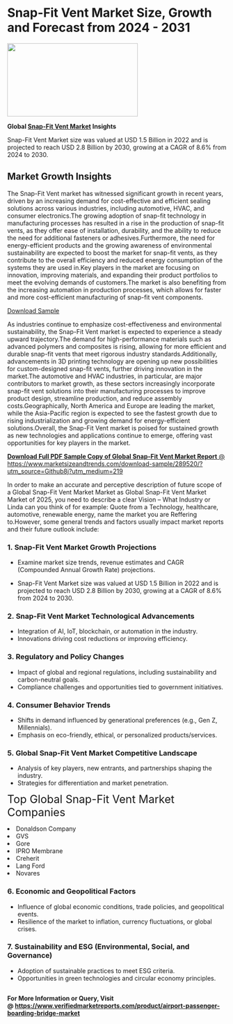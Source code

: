 <H1>Snap-Fit Vent Market Size, Growth and Forecast from 2024 - 2031</H1><img class="aligncenter size-medium wp-image-584254" src="https://thirdeyenews.in/wp-content/uploads/2024/09/Global-Market-Research-300x168.jpeg" alt="" width="300" height="168" /><p><strong>Global&nbsp;<a href="https://www.marketsizeandtrends.com/download-sample/289520/?utm_source=Github8j?utm_medium=219">Snap-Fit Vent Market</a> Insights</strong></p><p>Snap-Fit Vent Market size was valued at USD 1.5 Billion in 2022 and is projected to reach USD 2.8 Billion by 2030, growing at a CAGR of 8.6% from 2024 to 2030.</p><p><h2>Market Growth Insights</h2> <p>The Snap-Fit Vent market has witnessed significant growth in recent years, driven by an increasing demand for cost-effective and efficient sealing solutions across various industries, including automotive, HVAC, and consumer electronics.The growing adoption of snap-fit technology in manufacturing processes has resulted in a rise in the production of snap-fit vents, as they offer ease of installation, durability, and the ability to reduce the need for additional fasteners or adhesives.Furthermore, the need for energy-efficient products and the growing awareness of environmental sustainability are expected to boost the market for snap-fit vents, as they contribute to the overall efficiency and reduced energy consumption of the systems they are used in.Key players in the market are focusing on innovation, improving materials, and expanding their product portfolios to meet the evolving demands of customers.The market is also benefiting from the increasing automation in production processes, which allows for faster and more cost-efficient manufacturing of snap-fit vent components.</p> <p><a href="#">Download Sample</a></p> <p>As industries continue to emphasize cost-effectiveness and environmental sustainability, the Snap-Fit Vent market is expected to experience a steady upward trajectory.The demand for high-performance materials such as advanced polymers and composites is rising, allowing for more efficient and durable snap-fit vents that meet rigorous industry standards.Additionally, advancements in 3D printing technology are opening up new possibilities for custom-designed snap-fit vents, further driving innovation in the market.The automotive and HVAC industries, in particular, are major contributors to market growth, as these sectors increasingly incorporate snap-fit vent solutions into their manufacturing processes to improve product design, streamline production, and reduce assembly costs.Geographically, North America and Europe are leading the market, while the Asia-Pacific region is expected to see the fastest growth due to rising industrialization and growing demand for energy-efficient solutions.Overall, the Snap-Fit Vent market is poised for sustained growth as new technologies and applications continue to emerge, offering vast opportunities for key players in the market.</p> <p><a href="#"></p><p><span class=""><strong>Download Full PDF Sample Copy of Global Snap-Fit Vent Market Report</strong> @ <a href="https://www.marketsizeandtrends.com/download-sample/289520/?utm_source=Github8j?utm_medium=219" target="_blank">https://www.marketsizeandtrends.com/download-sample/289520/?utm_source=Github8j?utm_medium=219</a></span></p><p>In order to make an accurate and perceptive description of future scope of a Global&nbsp;Snap-Fit Vent Market Market as Global&nbsp;Snap-Fit Vent Market Market of 2025, you need to describe a clear Vision &ndash; What Industry or Linda can you think of for example: Quote from a Technology, healthcare, automotive, renewable energy, name the market you are Reffering to.However, some general trends and factors usually impact market reports and their future outlook include:</p><h3>1.&nbsp;<strong>Snap-Fit Vent Market Growth Projections</strong></h3><ul><li>Examine market size trends, revenue estimates and CAGR (Compounded Annual Growth Rate) projections.</li><li><p>Snap-Fit Vent Market size was valued at USD 1.5 Billion in 2022 and is projected to reach USD 2.8 Billion by 2030, growing at a CAGR of 8.6% from 2024 to 2030.</p></li></ul><h3>2.&nbsp;<strong>Snap-Fit Vent Market Technological Advancements</strong></h3><ul><li>Integration of AI, IoT, blockchain, or automation in the industry.</li><li>Innovations driving cost reductions or improving efficiency.</li></ul><h3>3.&nbsp;<strong>Regulatory and Policy Changes</strong></h3><ul><li>Impact of global and regional regulations, including sustainability and carbon-neutral goals.</li><li>Compliance challenges and opportunities tied to government initiatives.</li></ul><h3>4.&nbsp;<strong>Consumer Behavior Trends</strong></h3><ul><li>Shifts in demand influenced by generational preferences (e.g., Gen Z, Millennials).</li><li>Emphasis on eco-friendly, ethical, or personalized products/services.</li></ul><h3>5.&nbsp;<strong>Global Snap-Fit Vent Market Competitive Landscape</strong></h3><ul><li>Analysis of key players, new entrants, and partnerships shaping the industry.</li><li>Strategies for differentiation and market penetration.</li></ul><p data-pm-slice="1 1 []"><span style="color: inherit; font-family: inherit; font-size: 25px;">Top Global Snap-Fit Vent Market Companies</span></p><div class="" data-test-id=""><p><li>Donaldson Company</li><li> GVS</li><li> Gore</li><li> IPRO Membrane</li><li> Creherit</li><li> Lang Ford</li><li> Novares</li></p></div><h3>6.&nbsp;<strong>Economic and Geopolitical Factors</strong></h3><ul><li>Influence of global economic conditions, trade policies, and geopolitical events.</li><li>Resilience of the market to inflation, currency fluctuations, or global crises.</li></ul><h3>7.&nbsp;<strong>Sustainability and ESG (Environmental, Social, and Governance)</strong></h3><ul><li>Adoption of sustainable practices to meet ESG criteria.</li><li>Opportunities in green technologies and circular economy principles.</li></ul><h2><strong style="font-size: 14px;">For More Information or Query, Visit @&nbsp;</strong><a style="background-color: #ffffff; font-size: 14px;" href="https://www.marketsizeandtrends.com/report/snap-fit-vent-market/" target="_blank">https://www.verifiedmarketreports.com/product/airport-passenger-boarding-bridge-market</a></h2>